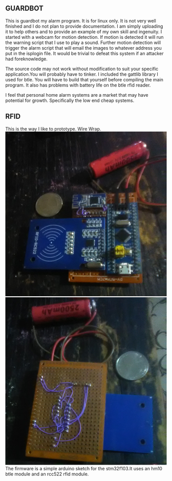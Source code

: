 GUARDBOT
------
This is guardbot my alarm program. It is for linux only. It is not very well finished and I do not plan to provide documentation. I am simply uploading it to help others and to provide an example of my own skill and ingenuity. I started with a webcam for motion detection. If motion is detected it will run the warning script that I use to play a sound. Further motion detection will trigger the alarm script that will email the images to whatever address you put in the isplogin file. It would be trivial to defeat this system if an attacker had foreknowledge.

The source code may not work without modification to suit your specific application.You will probably have to tinker. I included the gattlib library I used for btle. You will have to build that yourself before compiling the main program. It also has problems with battery life on the btle rfid reader.


I feel that personal home alarm systems are a market that may have potential for growth. Specifically the low end cheap systems.

RFID
------
This is the way I like to prototype.
Wire Wrap.
![Alt text](stm32f103-rcc522-hm10/Top.jpg)
![Alt text](stm32f103-rcc522-hm10/Bottom.jpg)
The firmware is a simple arduino sketch for the stm32f103.It uses an hm10 btle module and an rcc522 rfid module.


